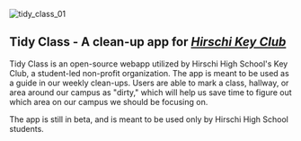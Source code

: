 ![tidy_class_01](https://github.com/giorgiotoffoli/tidy-class/assets/78314850/b2e226ec-3169-4fbe-9059-fa98b44c8908)

## Tidy Class - A clean-up app for _[Hirschi Key Club](https://giorgiotoffoli.github.io/hirschi-keyclub/)_

Tidy Class is an open-source webapp utilized by Hirschi High School's Key Club, a student-led non-profit organization. The app is meant to be used as a guide in our weekly clean-ups.
Users are able to mark a class, hallway, or area around our campus as "dirty," which will help us save time to figure out which area on our campus we should be focusing on.

The app is still in beta, and is meant to be used only by Hirschi High School students.
